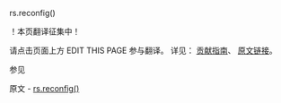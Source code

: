  rs.reconfig()

 ！本页翻译征集中！

请点击页面上方 EDIT THIS PAGE 参与翻译。
详见：
[贡献指南]( https://github.com/whaleal/MongoDB-Manual-zh/blob/master/CONTRIBUTING.md )、
[原文链接](  https://docs.mongodb.com/manual/reference/method/rs.reconfig/  )。

 参见

原文 - [rs.reconfig()]( https://docs.mongodb.com/manual/reference/method/rs.reconfig/ )

